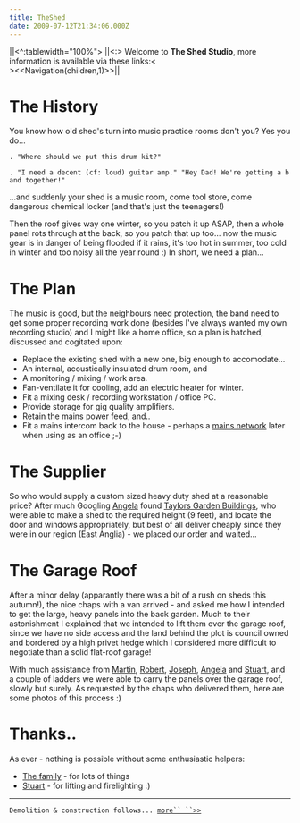 ```yaml
---
title: TheShed
date: 2009-07-12T21:34:06.000Z
---
```

\|\|\<\^:tablewidth=\"100%\"\> \|\|\<:\> Welcome to **The Shed Studio**,
more information is available via these links:\<\
\>\<\<Navigation(children,1)\>\>\|\|

The History
===========

You know how old shed\'s turn into music practice rooms don\'t you? Yes
you do\...

`. "Where should we put this drum kit?"`

`. "I need a decent (cf: loud) guitar amp." "Hey Dad! We're getting a band together!"`

\...and suddenly your shed is a music room, come tool store, come
dangerous chemical locker (and that\'s just the teenagers!)

Then the roof gives way one winter, so you patch it up ASAP, then a
whole panel rots through at the back, so you patch that up too\... now
the music gear is in danger of being flooded if it rains, it\'s too hot
in summer, too cold in winter and too noisy all the year round :) In
short, we need a plan\...

The Plan
========

The music is good, but the neighbours need protection, the band need to
get some proper recording work done (besides I\'ve always wanted my own
recording studio) and I might like a home office, so a plan is hatched,
discussed and cogitated upon:

-   Replace the existing shed with a new one, big enough to
    accomodate\...
-   An internal, acoustically insulated drum room, and
-   A monitoring / mixing / work area.
-   Fan-ventilate it for cooling, add an electric heater for winter.
-   Fit a mixing desk / recording workstation / office PC.
-   Provide storage for gig quality amplifiers.
-   Retain the mains power feed, and..
-   Fit a mains intercom back to the house - perhaps a [mains
    network](http://www.devolo.co.uk/ "wikilink") later when using as an
    office ;-)

The Supplier
============

So who would supply a custom sized heavy duty shed at a reasonable
price? After much Googling [Angela](Angela "wikilink") found [Taylors
Garden Buildings](http://www.taylorsgardenbuildings.co.uk/ "wikilink"),
who were able to make a shed to the required height (9 feet), and locate
the door and windows appropriately, but best of all deliver cheaply
since they were in our region (East Anglia) - we placed our order and
waited\...

The Garage Roof
===============

After a minor delay (apparantly there was a bit of a rush on sheds this
autumn!), the nice chaps with a van arrived - and asked me how I
intended to get the large, heavy panels into the back garden. Much to
their astonishment I explained that we intended to lift them over the
garage roof, since we have no side access and the land behind the plot
is council owned and bordered by a high privet hedge which I considered
more difficult to negotiate than a solid flat-roof garage!

[](https://ashbysoft.com/shed/over1.jpg "wikilink")
[](https://ashbysoft.com/shed/over2.jpg "wikilink")
[](https://ashbysoft.com/shed/over3.jpg "wikilink")

With much assistance from [Martin](Martin "wikilink"),
[Robert](Robert "wikilink"), [Joseph](Joseph "wikilink"),
[Angela](Angela "wikilink") and [Stuart](Slash "wikilink"), and a couple
of ladders we were able to carry the panels over the garage roof, slowly
but surely. As requested by the chaps who delivered them, here are some
photos of this process :)

Thanks..
========

As ever - nothing is possible without some enthusiastic helpers:

-   [The family](Family "wikilink") - for lots of things
-   [Stuart](Slash "wikilink") - for lifting and firelighting :)

------------------------------------------------------------------------

`Demolition & construction follows... `[`more`` ``>>`](/PartII "wikilink")
